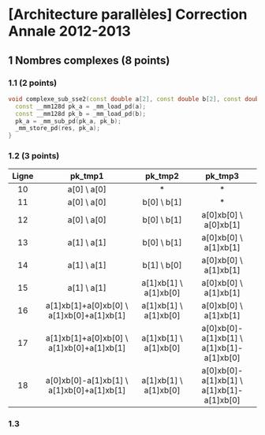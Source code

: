 # [Architecture parallèles] Correction Annale 2012-2013

## 1 Nombres complexes (8 points)
### 1.1 (2 points)
```cpp
void complexe_sub_sse2(const double a[2], const double b[2], const double res[2]){
  const __mm128d pk_a = _mm_load_pd(a);
  const __mm128d pk_b = _mm_load_pd(b);
  pk_a = _mm_sub_pd(pk_a, pk_b);
  _mm_store_pd(res, pk_a);
}
```

### 1.2 (3 points)
|Ligne|pk_tmp1|pk_tmp2|pk_tmp3|
|:-:|:-:|:-:|:-:|
| 10 | a[0] \ a[0] | * | * |
| 11 | a[0] \ a[0] | b[0] \ b[1] | * |
| 12 | a[0] \ a[0] | b[0] \ b[1] | a[0]xb[0] \ a[0]xb[1] |
| 13 | a[1] \ a[1] | b[0] \ b[1] | a[0]xb[0] \ a[1]xb[1] |
| 14 | a[1] \ a[1] | b[1] \ b[0] | a[0]xb[0] \ a[1]xb[1] |
| 15 | a[1] \ a[1] | a[1]xb[1] \ a[1]xb[0] | a[0]xb[0] \ a[1]xb[1] |
| 16 | a[1]xb[1]+a[0]xb[0] \ a[1]xb[0]+a[1]xb[1] | a[1]xb[1] \ a[1]xb[0] | a[0]xb[0] \ a[1]xb[1] |
| 17 | a[1]xb[1]+a[0]xb[0] \ a[1]xb[0]+a[1]xb[1] | a[1]xb[1] \ a[1]xb[0] | a[0]xb[0]-a[1]xb[1] \ a[1]xb[1]-a[1]xb[0] |
| 18 | a[0]xb[0]-a[1]xb[1] \ a[1]xb[0]+a[1]xb[1] | a[1]xb[1] \ a[1]xb[0] | a[0]xb[0]-a[1]xb[1] \ a[1]xb[1]-a[1]xb[0] |

### 1.3
